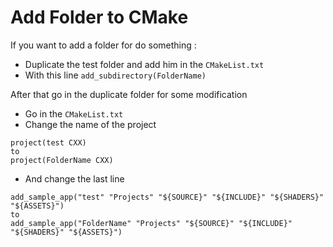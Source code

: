 # Add Folder to CMake

If you want to add a folder for do something :
* Duplicate the test folder and add him in the ```CMakeList.txt```
* With this line ```add_subdirectory(FolderName)```

After that go in the duplicate folder for some modification

* Go in the ```CMakeList.txt```
* Change the name of the project
```
project(test CXX)
to
project(FolderName CXX)
```
* And change the last line
```
add_sample_app("test" "Projects" "${SOURCE}" "${INCLUDE}" "${SHADERS}" "${ASSETS}")
to
add_sample_app("FolderName" "Projects" "${SOURCE}" "${INCLUDE}" "${SHADERS}" "${ASSETS}")
```